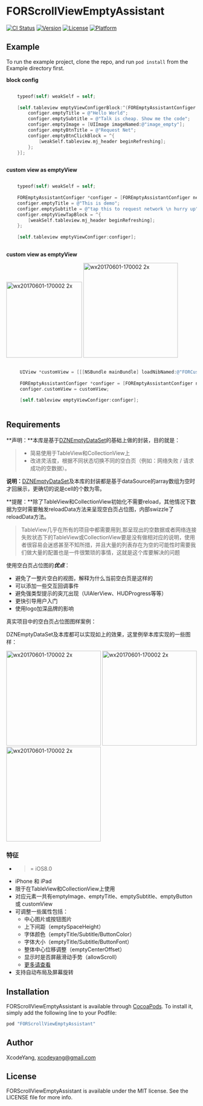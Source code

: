 # FORScrollViewEmptyAssistant

[![CI Status](http://img.shields.io/travis/ZhipingYang/FORScrollViewEmptyAssistant.svg?style=flat)](https://travis-ci.org/ZhipingYang/FORScrollViewEmptyAssistant)
[![Version](https://img.shields.io/cocoapods/v/FORScrollViewEmptyAssistant.svg?style=flat)](http://cocoapods.org/pods/FORScrollViewEmptyAssistant)
[![License](https://img.shields.io/cocoapods/l/FORScrollViewEmptyAssistant.svg?style=flat)](http://cocoapods.org/pods/FORScrollViewEmptyAssistant)
[![Platform](https://img.shields.io/cocoapods/p/FORScrollViewEmptyAssistant.svg?style=flat)](http://cocoapods.org/pods/FORScrollViewEmptyAssistant)

## Example

To run the example project, clone the repo, and run `pod install` from the Example directory first.

**block config**

```objective-c

    typeof(self) weakSelf = self;
    
    [self.tableview emptyViewConfigerBlock:^(FOREmptyAssistantConfiger *configer) {
        configer.emptyTitle = @"Hello World";
        configer.emptySubtitle = @"Talk is cheap. Show me the code";
        configer.emptyImage = [UIImage imageNamed:@"image_empty"];
        configer.emptyBtnTitle = @"Request Net";
        configer.emptyBtnClickBlock = ^{
            [weakSelf.tableview.mj_header beginRefreshing];
        };
    }];
    
```

**custom view as emptyView**

```objective-c

    typeof(self) weakSelf = self;
    
    FOREmptyAssistantConfiger *configer = [FOREmptyAssistantConfiger new];
    configer.emptyTitle = @"This is demo";
    configer.emptySubtitle = @"tap this to request network \n hurry up";
    configer.emptyViewTapBlock = ^{
        [weakSelf.tableview.mj_header beginRefreshing];
    };
    
    [self.tableview emptyViewConfiger:configer];
    
```
**custom view as emptyView**

<img width="200" alt="wx20170601-170002 2x" src="https://cloud.githubusercontent.com/assets/9360037/26672453/cfdd51ea-46eb-11e7-8746-1bacf58dfe8d.png"> <img width="250" alt="wx20170601-170002 2x" src="https://cloud.githubusercontent.com/assets/9360037/26672501/0263db48-46ec-11e7-9000-2400e71e1a3f.jpeg">

```objective-c

     UIView *customView = [[[NSBundle mainBundle] loadNibNamed:@"FORCustomCell" owner:nil options:nil] firstObject];
     
     FOREmptyAssistantConfiger *configer = [FOREmptyAssistantConfiger new];
     configer.customView = customView;
     
     [self.tableview emptyViewConfiger:configer];
     
```

## Requirements
**声明：**本库是基于[DZNEmptyDataSet](https://github.com/dzenbot/DZNEmptyDataSet)的基础上做的封装，目的就是：
>- 简易使用于TableView和CollectionView上
>- 改进灵活度，根据不同状态切换不同的空白页（例如：网络失败 / 请求成功的空数据）。

**说明：**[DZNEmptyDataSet](https://github.com/dzenbot/DZNEmptyDataSet)及本库的封装都是基于dataSource的array数组为空时才回展示，更确切的说是cell的个数为零。

**提醒：**除了TableView和CollectionView初始化不需要reload，其他情况下数据为空时需要触发reloadData方法来呈现空白页占位图，内部swizzle了reloadData方法。

> TableView几乎在所有的项目中都需要用到,那呈现出的空数据或者网络连接失败状态下的TableView或CollectionView要是没有做相对应的说明，使用者很容易会迷惑甚至不知所措，并且大量的列表存在为空的可能性时需要我们做大量的配置也是一件很繁琐的事情，这就是这个库要解决的问题

使用空白页占位图的***优点***：

- 避免了一整片空白的视图，解释为什么当前空白页是这样的
- 可以添加一些交互回调事件
- 避免强类型提示的突兀出现（UIAlerView、HUDProgress等等）
- 更快引导用户入门
- 使用logo加深品牌的影响

真实项目中的空白页占位图图样案例：

DZNEmptyDataSet及本库都可以实现如上的效果，这里例举本库实现的一些图样：

<img width="250" alt="wx20170601-170002 2x" src="https://cloud.githubusercontent.com/assets/9360037/26672500/0260edac-46ec-11e7-9026-d22a5dcdd1fd.jpeg"> <img width="250" alt="wx20170601-170002 2x" src="https://cloud.githubusercontent.com/assets/9360037/26672502/0268a2cc-46ec-11e7-9594-4d81a1626748.jpeg"> <img width="250" alt="wx20170601-170002 2x" src="https://cloud.githubusercontent.com/assets/9360037/26672503/02751372-46ec-11e7-9916-4ed6d69052dc.jpeg">

### 特征
- >= iOS8.0
- iPhone 和 iPad
- 限于在TableView和CollectionView上使用
- 对应元素一共有emptyImage、emptyTitle、emptySubtitle、emptyButton 或 customView
- 可调整一些属性包括：
	- 中心图片或按钮图片
	- 上下间距（emptySpaceHeight）
	- 字体颜色（emptyTitle/Subtitle/ButtonColor）
	- 字体大小（emptyTitle/Subtitle/ButtonFont）
	- 整体中心位移调整（emptyCenterOffset）
	- 显示时是否屏蔽滑动手势（allowScroll）
	- [更多请查看](https://github.com/ZhipingYang/FORScrollViewEmptyAssistant/blob/master/FORScrollViewEmptyAssistant/Classes/FOREmptyAssistantConfiger.h)
- 支持自动布局及屏幕旋转

## Installation

FORScrollViewEmptyAssistant is available through [CocoaPods](http://cocoapods.org). To install
it, simply add the following line to your Podfile:

```ruby
pod "FORScrollViewEmptyAssistant"
```

## Author

XcodeYang, xcodeyang@gmail.com

## License

FORScrollViewEmptyAssistant is available under the MIT license. See the LICENSE file for more info.
